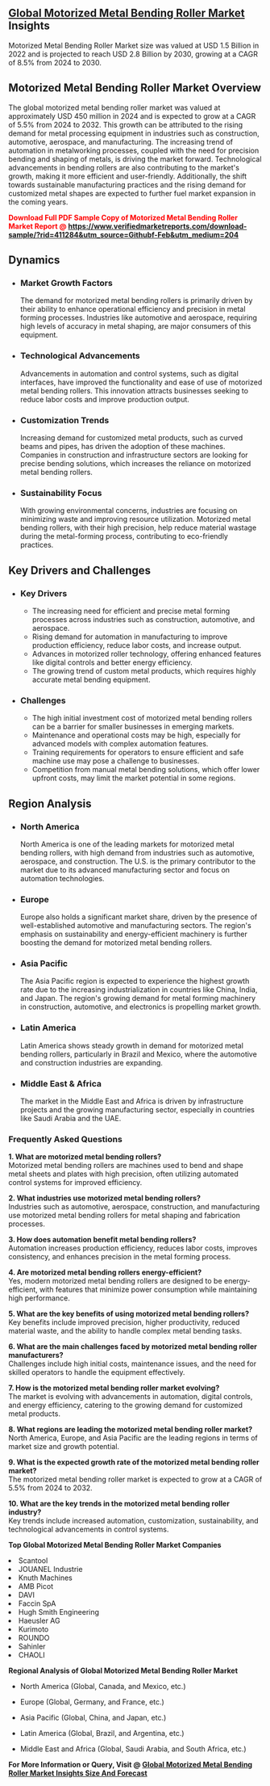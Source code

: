 <h2><a href="https://www.verifiedmarketreports.com/download-sample/?rid=411284&amp;utm_source=Githubf&amp;utm_medium=204" target="_blank">Global Motorized Metal Bending Roller Market</a> Insights</h2><p>Motorized Metal Bending Roller Market size was valued at USD 1.5 Billion in 2022 and is projected to reach USD 2.8 Billion by 2030, growing at a CAGR of 8.5% from 2024 to 2030.</p><p> <h2>Motorized Metal Bending Roller Market Overview</h2> <p>The global motorized metal bending roller market was valued at approximately USD 450 million in 2024 and is expected to grow at a CAGR of 5.5% from 2024 to 2032. This growth can be attributed to the rising demand for metal processing equipment in industries such as construction, automotive, aerospace, and manufacturing. The increasing trend of automation in metalworking processes, coupled with the need for precision bending and shaping of metals, is driving the market forward. Technological advancements in bending rollers are also contributing to the market's growth, making it more efficient and user-friendly. Additionally, the shift towards sustainable manufacturing practices and the rising demand for customized metal shapes are expected to further fuel market expansion in the coming years.</p> <p><strong><p><span class=""><span style="color: #ff0000;"><strong>Download Full PDF Sample Copy of Motorized Metal Bending Roller Market Report</strong> @ </span><a href="https://www.verifiedmarketreports.com/download-sample/?rid=411284&amp;utm_source=Githubf-Feb&amp;utm_medium=204" target="_blank">https://www.verifiedmarketreports.com/download-sample/?rid=411284&amp;utm_source=Githubf-Feb&amp;utm_medium=204</a></span></p></strong></p> <h2>Dynamics</h2> <ul> <li><h3>Market Growth Factors</h3> The demand for motorized metal bending rollers is primarily driven by their ability to enhance operational efficiency and precision in metal forming processes. Industries like automotive and aerospace, requiring high levels of accuracy in metal shaping, are major consumers of this equipment.</li> <li><h3>Technological Advancements</h3> Advancements in automation and control systems, such as digital interfaces, have improved the functionality and ease of use of motorized metal bending rollers. This innovation attracts businesses seeking to reduce labor costs and improve production output.</li> <li><h3>Customization Trends</h3> Increasing demand for customized metal products, such as curved beams and pipes, has driven the adoption of these machines. Companies in construction and infrastructure sectors are looking for precise bending solutions, which increases the reliance on motorized metal bending rollers.</li> <li><h3>Sustainability Focus</h3> With growing environmental concerns, industries are focusing on minimizing waste and improving resource utilization. Motorized metal bending rollers, with their high precision, help reduce material wastage during the metal-forming process, contributing to eco-friendly practices.</li> </ul> <h2>Key Drivers and Challenges</h2> <ul> <li><h3>Key Drivers</h3> <ul> <li>The increasing need for efficient and precise metal forming processes across industries such as construction, automotive, and aerospace.</li> <li>Rising demand for automation in manufacturing to improve production efficiency, reduce labor costs, and increase output.</li> <li>Advances in motorized roller technology, offering enhanced features like digital controls and better energy efficiency.</li> <li>The growing trend of custom metal products, which requires highly accurate metal bending equipment.</li> </ul> </li> <li><h3>Challenges</h3> <ul> <li>The high initial investment cost of motorized metal bending rollers can be a barrier for smaller businesses in emerging markets.</li> <li>Maintenance and operational costs may be high, especially for advanced models with complex automation features.</li> <li>Training requirements for operators to ensure efficient and safe machine use may pose a challenge to businesses.</li> <li>Competition from manual metal bending solutions, which offer lower upfront costs, may limit the market potential in some regions.</li> </ul> </li> </ul> <h2>Region Analysis</h2> <ul> <li><h3>North America</h3> North America is one of the leading markets for motorized metal bending rollers, with high demand from industries such as automotive, aerospace, and construction. The U.S. is the primary contributor to the market due to its advanced manufacturing sector and focus on automation technologies.</li> <li><h3>Europe</h3> Europe also holds a significant market share, driven by the presence of well-established automotive and manufacturing sectors. The region's emphasis on sustainability and energy-efficient machinery is further boosting the demand for motorized metal bending rollers.</li> <li><h3>Asia Pacific</h3> The Asia Pacific region is expected to experience the highest growth rate due to the increasing industrialization in countries like China, India, and Japan. The region's growing demand for metal forming machinery in construction, automotive, and electronics is propelling market growth.</li> <li><h3>Latin America</h3> Latin America shows steady growth in demand for motorized metal bending rollers, particularly in Brazil and Mexico, where the automotive and construction industries are expanding.</li> <li><h3>Middle East & Africa</h3> The market in the Middle East and Africa is driven by infrastructure projects and the growing manufacturing sector, especially in countries like Saudi Arabia and the UAE.</li> </ul> <h3>Frequently Asked Questions</h3> <p><strong>1. What are motorized metal bending rollers?</strong><br> Motorized metal bending rollers are machines used to bend and shape metal sheets and plates with high precision, often utilizing automated control systems for improved efficiency.</p> <p><strong>2. What industries use motorized metal bending rollers?</strong><br> Industries such as automotive, aerospace, construction, and manufacturing use motorized metal bending rollers for metal shaping and fabrication processes.</p> <p><strong>3. How does automation benefit metal bending rollers?</strong><br> Automation increases production efficiency, reduces labor costs, improves consistency, and enhances precision in the metal forming process.</p> <p><strong>4. Are motorized metal bending rollers energy-efficient?</strong><br> Yes, modern motorized metal bending rollers are designed to be energy-efficient, with features that minimize power consumption while maintaining high performance.</p> <p><strong>5. What are the key benefits of using motorized metal bending rollers?</strong><br> Key benefits include improved precision, higher productivity, reduced material waste, and the ability to handle complex metal bending tasks.</p> <p><strong>6. What are the main challenges faced by motorized metal bending roller manufacturers?</strong><br> Challenges include high initial costs, maintenance issues, and the need for skilled operators to handle the equipment effectively.</p> <p><strong>7. How is the motorized metal bending roller market evolving?</strong><br> The market is evolving with advancements in automation, digital controls, and energy efficiency, catering to the growing demand for customized metal products.</p> <p><strong>8. What regions are leading the motorized metal bending roller market?</strong><br> North America, Europe, and Asia Pacific are the leading regions in terms of market size and growth potential.</p> <p><strong>9. What is the expected growth rate of the motorized metal bending roller market?</strong><br> The motorized metal bending roller market is expected to grow at a CAGR of 5.5% from 2024 to 2032.</p> <p><strong>10. What are the key trends in the motorized metal bending roller industry?</strong><br> Key trends include increased automation, customization, sustainability, and technological advancements in control systems.</p> </p><p><strong>Top Global Motorized Metal Bending Roller Market Companies</strong></p><div data-test-id=""><p><li>Scantool</li><li> JOUANEL Industrie</li><li> Knuth Machines</li><li> AMB Picot</li><li> DAVI</li><li> Faccin SpA</li><li> Hugh Smith Engineering</li><li> Haeusler AG</li><li> Kurimoto</li><li> ROUNDO</li><li> Sahinler</li><li> CHAOLI</li></p><div><strong>Regional Analysis of&nbsp;Global Motorized Metal Bending Roller Market</strong></div><ul><li dir="ltr"><p dir="ltr">North America&nbsp;(Global, Canada, and Mexico, etc.)</p></li><li dir="ltr"><p dir="ltr">Europe (Global, Germany, and France, etc.)</p></li><li dir="ltr"><p dir="ltr">Asia Pacific&nbsp;(Global, China, and Japan, etc.)</p></li><li dir="ltr"><p dir="ltr">Latin America&nbsp;(Global, Brazil, and Argentina, etc.)</p></li><li dir="ltr">Middle East and Africa&nbsp;(Global, Saudi Arabia, and South Africa, etc.)</li></ul><p><strong>For More Information or Query, Visit @&nbsp;</strong><strong><a href="https://www.verifiedmarketreports.com/product/motorized-metal-bending-roller-market/?utm_source=Githubf&amp;utm_medium=204" target="_blank">Global Motorized Metal Bending Roller Market Insights Size And Forecast</a></strong></p></div>
